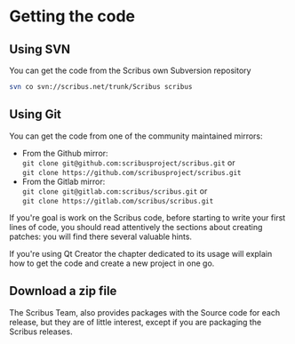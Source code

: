 # Getting the code

## Using SVN

You can get the code from the Scribus own Subversion repository

```bash
svn co svn://scribus.net/trunk/Scribus scribus
```


## Using Git

You can get the code from one of the community maintained mirrors:

- From the Github mirror:  
  `git clone git@github.com:scribusproject/scribus.git` or  
  `git clone https://github.com/scribusproject/scribus.git`
- From the Gitlab mirror:   
  `git clone git@gitlab.com:scribus/scribus.git` or  
  `git clone https://gitlab.com/scribus/scribus.git`

If you're goal is work on the Scribus code, before starting to write your first lines of code, you should read attentively the sections about creating patches: you will find there several valuable hints.

If you're using Qt Creator the chapter dedicated to its usage will explain how to get the code and create a new project in one go.


## Download a zip file

The Scribus Team, also provides packages with the Source code for each release, but they are of little interest, except if you are packaging the Scribus releases.
